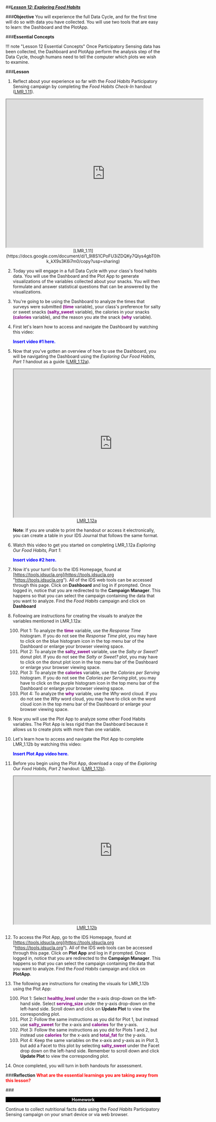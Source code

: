 ##***<u>Lesson 12: Exploring Food Habits</u>***

###**Objective**
You will experience the full Data Cycle, and for the first time will do so with data you have collected.
You will use two tools that are easy to learn: the Dashboard and the PlotApp.


###**Essential Concepts**

!!! note "Lesson 12 Essential Concepts"
    Once Participatory Sensing data has been collected, the Dashboard and PlotApp
    perform the analysis step of the Data Cycle, though humans need to tell the computer which plots we
    wish to examine.
    

###**Lesson**
1. Reflect about your experience so far with the *Food Habits* Participatory Sensing
campaign by completing the *Food Habits Check-In* handout ([LMR_1.11](https://docs.google.com/document/d/1_9I8S1CPoFU3iZDQKy7QIys4gbT0Ihk_kX9s3K6i7m0/copy?usp=sharing)).
<div align="center"><iframe src="https://drive.google.com/file/d/1G3hzKpezsOzUye6-Qwn0ukGPG4E2qpEy/preview" width="640" height="480"></iframe><br>[LMR_1.11](https://docs.google.com/document/d/1_9I8S1CPoFU3iZDQKy7QIys4gbT0Ihk_kX9s3K6i7m0/copy?usp=sharing)</div>

2. Today you will engage in a full Data Cycle with your class's food habits data. You will use the Dashboard and the Plot App to generate visualizations of the variables collected about your snacks. You will then formulate and answer statistical questions that can be answered by the visualizations.

3. You're going to be using the Dashboard to analyze the times that surveys were submitted <strong style="color: purple;">(time</strong> variable), your class's preference for salty or sweet snacks <strong style="color: purple;">(salty_sweet</strong> variable), the calories in your snacks <strong style="color: purple;">(calories</strong> variable), and the reason you ate the snack <strong style="color: purple;">(why</strong> variable). 

4. First let's learn how to access and navigate the Dashboard by watching this video:


    <strong style="color: blue;"> Insert video #1 here. </strong>


5.  Now that you've gotten an overview of how to use the Dashboard, you will be navigating the Dashboard using the *Exploring Our Food Habits, Part 1* handout as a guide ([LMR_1.12a](https://docs.google.com/document/d/1c1zvSjVBhet7TDuL5rSrymWMz26L8fsEBraMP4-eZLs/copy?usp=sharing)). <div align="center"><iframe src="https://drive.google.com/file/d/1v4vfN84Gb9y0Wt5_I-X-BM0LKx9M5ibQ/preview" width="640" height="480"></iframe><br>[LMR_1.12a](https://docs.google.com/document/d/1c1zvSjVBhet7TDuL5rSrymWMz26L8fsEBraMP4-eZLs/copy?usp=sharing)</div>


     **Note**: If you are unable to print the handout or access it electronically, you can create a table in your IDS Journal that follows the same format.


6. Watch this video to get you started on completing LMR_1.12a *Exploring Our Food Habits, Part 1*:


    <strong style="color: blue;"> Insert video #2 here. </strong>


7. Now it's your turn! Go to the IDS Homepage, found at
[https://tools.idsucla.org](https://tools.idsucla.org "https://tools.idsucla.org"). All of the IDS web tools can be accessed through this page. Click on **Dashboard** and log in if prompted. Once logged in, notice that you are redirected to the **Campaign Manager**. This happens so that you can select the campaign containing the data that you want to analyze. Find the *Food Habits* campaign and click on **Dashboard**


8. Following are instructions for creating the visuals to analyze the variables mentioned in LMR_1.12a:

    100. Plot 1: To analyze the <strong style="color: purple;">time</strong> variable, use the *Response Time* histogram. If you do not see the *Response Time* plot, you may have to click on the blue histogram icon in the top menu bar of the Dashboard or enlarge your browser viewing space.
    100. Plot 2: To analyze the <strong style="color: purple;">salty_sweet</strong> variable, use the *Salty or Sweet?* donut plot. If you do not see the *Salty or Sweet?* plot, you may have to click on the donut plot icon in the top menu bar of the Dashboard or enlarge your browser viewing space.
    100. Plot 3: To analyze the <strong style="color: purple;">calories</strong> variable, use the *Calories per Serving* histogram. If you do not see the *Calories per Serving* plot, you may have to click on the purple histogram icon in the top menu bar of the Dashboard or enlarge your browser viewing space.
    100. Plot 4: To analyze the <strong style="color: purple;">why</strong> variable, use the *Why* word cloud. If you do not see the *Why* word cloud, you may have to click on the word cloud icon in the top menu bar of the Dashboard or enlarge your browser viewing space.


9. Now you will use the Plot App to analyze some other Food Habits variables. The Plot App is less rigid than the Dashboard because it allows us to create plots with more than one variable.  

10. Let's learn how to access and navigate the Plot App to complete LMR_1.12b by watching this video:

    <strong style="color: blue;"> Insert Plot App video here. </strong>

11. Before you begin using the Plot App, download a copy of the *Exploring Our Food Habits, Part 2* handout: ([LMR_1.12b](https://docs.google.com/document/d/1bU6sF6dLHwAcD3-bkal_eWKtL95iWNpFRmhsUEqfG-U/copy?usp=sharing)). <div align="center"><iframe src="https://drive.google.com/file/d/1AP1rtSBQ1Jcaoc-HmLe2-0EzVGrtKC64/preview" width="640" height="480"></iframe><br>[LMR_1.12b](https://docs.google.com/document/d/1bU6sF6dLHwAcD3-bkal_eWKtL95iWNpFRmhsUEqfG-U/copy?usp=sharing)</div>

12. To access the Plot App, go to the IDS Homepage, found at
[https://tools.idsucla.org](https://tools.idsucla.org "https://tools.idsucla.org"). All of the IDS web tools can be accessed through this page. Click on **Plot App** and log in if prompted. Once logged in, notice that you are redirected to the **Campaign Manager**. This happens so that you can select the campaign containing the data that you want to analyze. Find the *Food Habits* campaign and click on **PlotApp**.


13. The following are instructions for creating the visuals for LMR_1.12b using the Plot App:
    
    100. Plot 1: Select <strong style="color: purple;">healthy_level</strong> under the x-axis drop-down on the left-hand side. Select <strong style="color: purple;">serving_size</strong> under the y-axis drop-down on the left-hand side. Scroll down and click on **Update Plot** to view the corresponding plot.
    100. Plot 2: Follow the same instructions as you did for Plot 1, but instead use <strong style="color: purple;">salty_sweet</strong> for the x-axis and <strong style="color: purple;">calories</strong> for the y-axis. 
    100. Plot 3: Follow the same instructions as you did for Plots 1 and 2, but instead use <strong style="color: purple;">calories</strong> for the x-axis and <strong style="color: purple;">total_fat</strong> for the y-axis.
    100. Plot 4: Keep the same variables on the x-axis and y-axis as in Plot 3, but add a Facet to this plot by selecting <strong style="color: purple;">salty_sweet</strong> under the Facet drop down on the left-hand side. Remember to scroll down and click **Update Plot** to view the corresponding plot. 


8. Once completed, you will turn in both handouts for assessment.


###**Reflection**
<strong style="color: red;">What are the essential learnings you are taking away from this lesson?</strong> 

###<p style="background: black; color: white; text-align: center;">**Homework**</p>
Continue to collect nutritional facts data using the *Food Habits* Participatory Sensing
campaign on your smart device or via web browser.